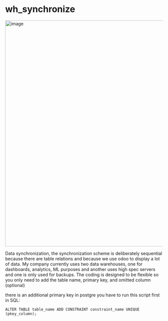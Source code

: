 # wh_synchronize

<img width="723" alt="image" src="https://user-images.githubusercontent.com/53082147/231049509-99a42939-9c47-4ab2-b863-966b6e55e76c.png">


Data synchronization, the synchronization scheme is deliberately sequential because there are table relations and because we use odoo to display a lot of data. My company currently uses two data warehouses, one for dashboards, analytics, ML purposes and another uses high spec servers and one is only used for backups.
The coding is designed to be flexible so you only need to add the table name, primary key, and omitted column (optional)

there is an additional primary key in postgre you have to run this script first in SQL:

```
ALTER TABLE table_name ADD CONSTRAINT constraint_name UNIQUE (pkey_column);
```
